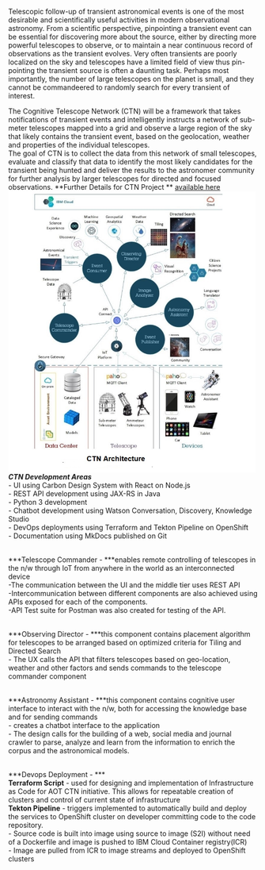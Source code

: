 Telescopic follow-up of transient astronomical events is one of the most desirable and scientifically useful activities in modern observational astronomy. From a scientific perspective, pinpointing a transient event can be essential for discovering more about the source, either by directing more powerful telescopes to observe, or to maintain a near continuous record of observations as the transient evolves. Very often transients are poorly localized on the sky and telescopes have a limited field of view thus pin-pointing the transient source is often a daunting task. Perhaps most importantly, the number of large telescopes on the planet is small, and they cannot be commandeered to randomly search for every transient of interest.


The Cognitive Telescope Network (CTN) will be a framework that takes notifications of transient events and intelligently instructs a network of sub-meter telescopes mapped into a grid and observe a large region of the sky that likely contains the transient event, based on the geolocation, weather and properties of the individual telescopes. 
<br>The goal of CTN is to collect the data from this network of small telescopes, evaluate and classify that data to identify the most likely candidates for the transient being hunted and deliver the results to the astronomer community for further analysis by larger telescopes for directed and focused observations.
**Further Details for CTN Project ** <a href="http://ccode.ibm-asset.com/cas/centers/chicago/projects/research/ctn/"  target="_blank"> available here</a>
<img src="../../../../images/ctn_arch.jpg"  align="left"
		 style="width: 500px;"/>
<br>
<br>***CTN Development Areas***
<br>- UI using Carbon Design System with React on Node.js
<br>- REST API development using JAX-RS in Java
<br>- Python 3 development
<br>- Chatbot development using Watson Conversation, Discovery, Knowledge Studio
<br>- DevOps deployments using Terraform and Tekton Pipeline on OpenShift
<br>- Documentation using MkDocs published on Git

<br>***Telescope Commander - ***enables remote controlling of telescopes in the n/w through IoT from anywhere in the world as an interconnected device
<br>-The communication between the UI and the middle tier uses REST API
<br>-Intercommunication between different components are also achieved using APIs exposed for each of the components.
<br>-API Test suite for Postman was also created for testing of the API.

<br>***Observing Director - ***this component contains placement algorithm for telescopes to be arranged based on optimized criteria for Tiling and Directed Search
<br>- The UX calls the API that filters telescopes based on geo-location, weather and other factors and sends commands to the telescope commander component 

<br>***Astronomy Assistant - ***this component contains cognitive user interface to interact with the n/w, both for accessing the knowledge base and for sending commands
<br>- creates a chatbot interface to the application
<br>- The design calls for the building of a web, social media and journal crawler to parse, analyze and learn from the information to enrich the corpus and the astronomical models.

<br>***Devops Deployment - ***
<br>**Terraform Script** - used for designing and implementation of Infrastructure as Code for AOT CTN initiative. This allows for repeatable creation of clusters and control of current state of infrastructure
<br>**Tekton Pipeline** - triggers implemented to automatically build and deploy the services to OpenShift cluster on developer committing code to the code repository.
<br> - Source code is built into image using source to image (S2I) without need of a Dockerfile and image is pushed to IBM Cloud Container registry(ICR)
<br> - Image are pulled from ICR to image streams and deployed to OpenShift clusters
